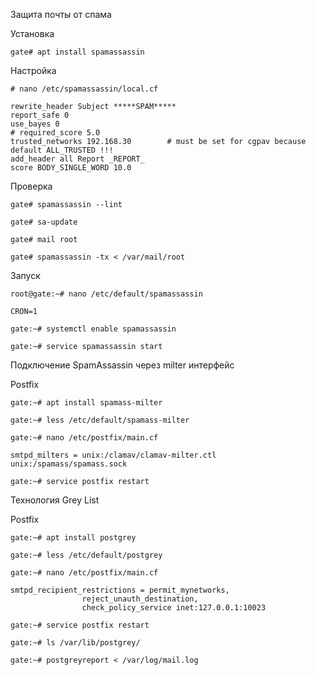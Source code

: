 
Защита почты от спама

Установка
```
gate# apt install spamassassin
```

Настройка 
```
# nano /etc/spamassassin/local.cf
```
```
rewrite_header Subject *****SPAM*****
report_safe 0                        
use_bayes 0
# required_score 5.0
trusted_networks 192.168.30        # must be set for cgpav because default ALL_TRUSTED !!!
add_header all Report _REPORT_
score BODY_SINGLE_WORD 10.0
```

Проверка 
```
gate# spamassassin --lint     
```
```
gate# sa-update

gate# mail root

gate# spamassassin -tx < /var/mail/root
```

Запуск
```
root@gate:~# nano /etc/default/spamassassin
```
```
CRON=1
```
```
gate:~# systemctl enable spamassassin

gate:~# service spamassassin start
```

Подключение SpamAssassin через milter интерфейс

Postfix 
```
gate:~# apt install spamass-milter

gate:~# less /etc/default/spamass-milter

gate:~# nano /etc/postfix/main.cf
```
```
smtpd_milters = unix:/clamav/clamav-milter.ctl unix:/spamass/spamass.sock
```
```
gate:~# service postfix restart
```

Технология Grey List

Postfix 

```
gate:~# apt install postgrey
```
```
gate:~# less /etc/default/postgrey
```
```
gate:~# nano /etc/postfix/main.cf
```
```
smtpd_recipient_restrictions = permit_mynetworks,
                reject_unauth_destination,
                check_policy_service inet:127.0.0.1:10023
```
```
gate:~# service postfix restart
```
```
gate:~# ls /var/lib/postgrey/
```
```
gate:~# postgreyreport < /var/log/mail.log
```
